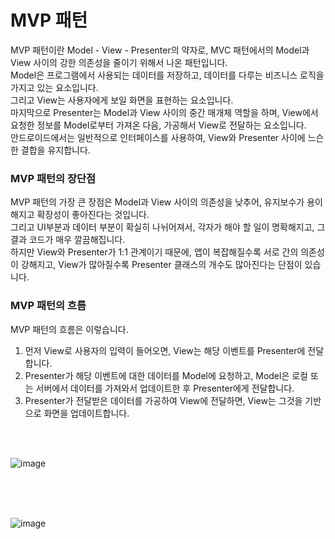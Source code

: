 # MVP 패턴
MVP 패턴이란 Model - View - Presenter의 약자로, MVC 패턴에서의 Model과 View 사이의 강한 의존성을 줄이기 위해서 나온 패턴입니다.<br>
Model은 프로그램에서 사용되는 데이터를 저장하고, 데이터를 다루는 비즈니스 로직을 가지고 있는 요소입니다.<br>
그리고 View는 사용자에게 보일 화면을 표현하는 요소입니다.<br>
마지막으로 Presenter는 Model과 View 사이의 중간 매개체 역할을 하며, View에서 요청한 정보를 Model로부터 가져온 다음, 가공해서 View로 전달하는 요소입니다.<br>
안드로이드에서는 일반적으로 인터페이스를 사용하여, View와 Presenter 사이에 느슨한 결합을 유지합니다.<br>

### MVP 패턴의 장단점
MVP 패턴의 가장 큰 장점은 Model과 View 사이의 의존성을 낮추어, 유지보수가 용이해지고 확장성이 좋아진다는 것입니다.<br>
그리고 UI부분과 데이터 부분이 확실히 나뉘어져서, 각자가 해야 할 일이 명확해지고, 그 결과 코드가 매우 깔끔해집니다.<br>
하지만 View와 Presenter가 1:1 관계이기 때문에, 앱이 복잡해질수록 서로 간의 의존성이 강해지고, View가 많아질수록 Presenter 클래스의 개수도 많아진다는 단점이 있습니다.


### MVP 패턴의 흐름
MVP 패턴의 흐름은 이렇습니다.
1. 먼저 View로 사용자의 입력이 들어오면, View는 해당 이벤트를 Presenter에 전달합니다.
2. Presenter가 해당 이벤트에 대한 데이터를 Model에 요청하고, Model은 로컬 또는 서버에서 데이터를 가져와서 업데이트한 후 Presenter에게 전달합니다.
3. Presenter가 전달받은 데이터를 가공하여 View에 전달하면, View는 그것을 기반으로 화면을 업데이트합니다.
<br>
<br>

![image](https://github.com/sdhong0609/tech-interview-study/assets/78577085/0166347e-e786-4eb3-8f1a-d707785abe5d)

<br>
<br>
<br>

![image](https://github.com/sdhong0609/tech-interview-study/assets/78577085/435bab1a-f862-47d6-a4f8-2e0172423b96)
